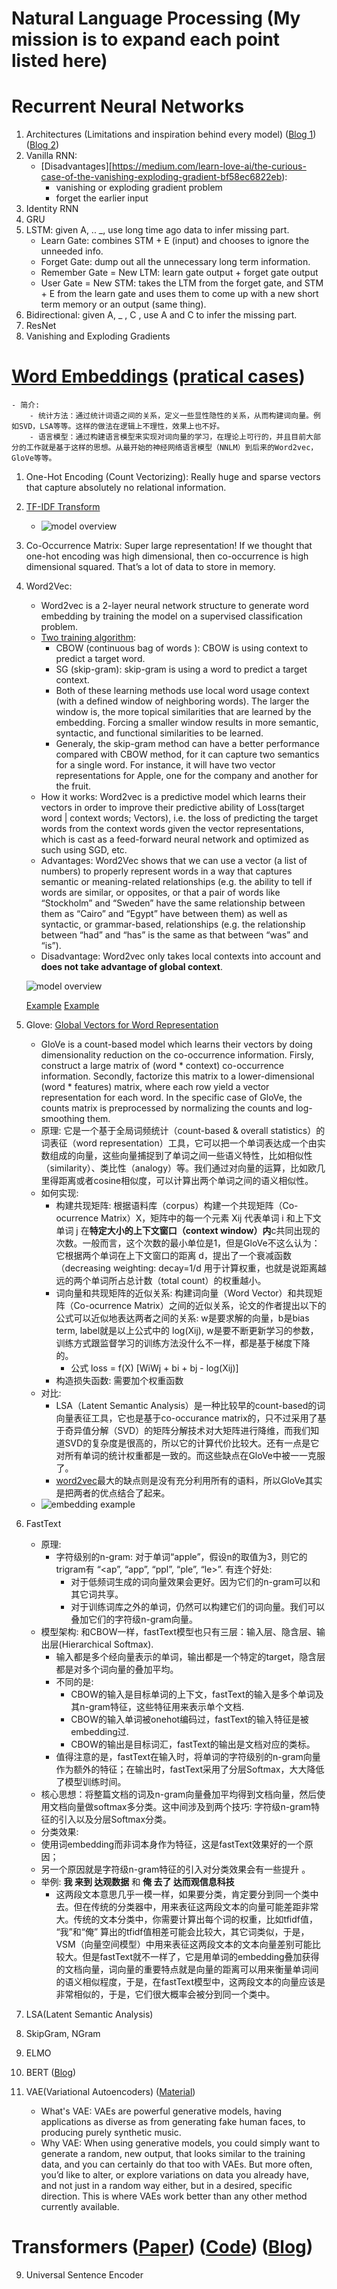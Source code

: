 # Natural Language Processing (My mission is to expand each point listed here)

# Recurrent Neural Networks
1. Architectures (Limitations and inspiration behind every model) ([Blog 1](https://towardsdatascience.com/illustrated-guide-to-lstms-and-gru-s-a-step-by-step-explanation-44e9eb85bf21)) ([Blog 2](https://colah.github.io/posts/2015-08-Understanding-LSTMs/))
2. Vanilla RNN: 
	- [Disadvantages][https://medium.com/learn-love-ai/the-curious-case-of-the-vanishing-exploding-gradient-bf58ec6822eb): 
		- vanishing or exploding gradient problem
		- forget the earlier input
3. Identity RNN
3. GRU
4. LSTM: given A, .. _, use long time ago data to infer missing part.
	- Learn Gate: combines STM + E (input) and chooses to ignore the unneeded info.
	- Forget Gate: dump out all the unnecessary long term information. 
	- Remember Gate = New LTM: learn gate output + forget gate output
	- User Gate = New STM: takes the LTM from the forget gate, and STM + E from the learn gate and uses them to come up with a new short term memory or an output (same thing).
5. Bidirectional: given A, _ , C , use A and C to infer the missing part. 
6. ResNet
6. Vanishing and Exploding Gradients
# [Word Embeddings](http://hunterheidenreich.com/blog/intro-to-word-embeddings/) ([pratical cases](https://github.com/zlsdu/Word-Embedding))
	- 简介: 
		- 统计方法：通过统计词语之间的关系，定义一些显性隐性的关系，从而构建词向量。例如SVD，LSA等等。这样的做法在逻辑上不理性，效果上也不好。
		- 语言模型：通过构建语言模型来实现对词向量的学习，在理论上可行的，并且目前大部分的工作就是基于这样的思想。从最开始的神经网络语言模型（NNLM）到后来的Word2vec，GloVe等等。
1. One-Hot Encoding (Count Vectorizing): Really huge and sparse vectors that capture absolutely no relational information. 
2. [TF-IDF Transform](https://zhuanlan.zhihu.com/p/31197209)
   - ![model overview](/pictures/TFIDF.JPG)
3. Co-Occurrence Matrix: Super large representation! If we thought that one-hot encoding was high dimensional, then co-occurrence is high dimensional squared. That’s a lot of data to store in memory.
4. Word2Vec:
    - Word2vec is a 2-layer neural network structure to generate word embedding by training the model on a supervised classification problem. 
    - [Two training algorithm]((https://towardsdatascience.com/a-beginners-guide-to-word-embedding-with-gensim-word2vec-model-5970fa56cc92). ): 
		- CBOW (continuous bag of words ): CBOW is using context to predict a target word.
		- SG (skip-gram): skip-gram is using a word to predict a target context. 
		- Both of these learning methods use local word usage context (with a defined window of neighboring words). The larger the window is, the more topical similarities that are learned by the embedding. Forcing a smaller window results in more semantic, syntactic, and functional similarities to be learned.
		- Generaly, the skip-gram method can have a better performance compared with CBOW method, for it can capture two semantics for a single word. For instance, it will have two vector representations for Apple, one for the company and another for the fruit.
    - How it works: Word2vec is a predictive model which learns their vectors in order to improve their predictive ability of Loss(target word | context words; Vectors), i.e. the loss of predicting the target words from the context words given the vector representations, which is cast as a feed-forward neural network and optimized as such using SGD, etc.
    - Advantages: Word2Vec shows that we can use a vector (a list of numbers) to properly represent words in a way that captures semantic or meaning-related relationships (e.g. the ability to tell if words are similar, or opposites, or that a pair of words like “Stockholm” and “Sweden” have the same relationship between them as “Cairo” and “Egypt” have between them) as well as syntactic, or grammar-based, relationships (e.g. the relationship between “had” and “has” is the same as that between “was” and “is”).
    - Disadvantage: Word2vec only takes local contexts into account and **does not take advantage of global context**. 

    ![model overview](/pictures/word2vec.png)
   
    [Example](https://towardsdatascience.com/word2vec-from-scratch-with-numpy-8786ddd49e72)
	[Example](https://towardsdatascience.com/a-beginners-guide-to-word-embedding-with-gensim-word2vec-model-5970fa56cc92)
4. Glove: [Global Vectors for Word Representation](https://juejin.im/post/5d609fdd6fb9a06b1777bfb9)
	- GloVe is a count-based model which learns their vectors by doing dimensionality reduction on the co-occurrence information. Firsly, construct a large matrix of (word * context) co-occurrence information. Secondly, factorize this matrix to a lower-dimensional (word * features) matrix, where each row yield a vector representation for each word. In the specific case of GloVe, the counts matrix is preprocessed by normalizing the counts and log-smoothing them.
	- 原理: 它是一个基于全局词频统计（count-based & overall statistics）的词表征（word representation）工具，它可以把一个单词表达成一个由实数组成的向量，这些向量捕捉到了单词之间一些语义特性，比如相似性（similarity）、类比性（analogy）等。我们通过对向量的运算，比如欧几里得距离或者cosine相似度，可以计算出两个单词之间的语义相似性。
	- 如何实现:
		- 构建共现矩阵: 根据语料库（corpus）构建一个共现矩阵（Co-ocurrence Matrix）X，矩阵中的每一个元素 Xij 代表单词 i 和上下文单词 j 在**特定大小的上下文窗口（context window）内**c共同出现的次数。一般而言，这个次数的最小单位是1，但是GloVe不这么认为：它根据两个单词在上下文窗口的距离 d，提出了一个衰减函数（decreasing weighting: decay=1/d 用于计算权重，也就是说距离越远的两个单词所占总计数（total count）的权重越小。
		- 词向量和共现矩阵的近似关系: 构建词向量（Word Vector）和共现矩阵（Co-ocurrence Matrix）之间的近似关系，论文的作者提出以下的公式可以近似地表达两者之间的关系: w是要求解的向量，b是bias term, label就是以上公式中的 log(Xij), w是要不断更新学习的参数，训练方式跟监督学习的训练方法没什么不一样，都是基于梯度下降的。
			- 公式 loss = f(X) [WiWj + bi + bj - log(Xij)]
		- 构造损失函数: 需要加个权重函数
	- 对比:
		- LSA（Latent Semantic Analysis）是一种比较早的count-based的词向量表征工具，它也是基于co-occurance matrix的，只不过采用了基于奇异值分解（SVD）的矩阵分解技术对大矩阵进行降维，而我们知道SVD的复杂度是很高的，所以它的计算代价比较大。还有一点是它对所有单词的统计权重都是一致的。而这些缺点在GloVe中被一一克服了。
		- [word2vec](https://www.quora.com/How-is-GloVe-different-from-word2vec)最大的缺点则是没有充分利用所有的语料，所以GloVe其实是把两者的优点结合了起来。
	- ![embedding example](/pictures/GloVe_embedding_example.png) 
3. FastText
	- 原理:
   		- 字符级别的n-gram: 对于单词“apple”，假设n的取值为3，则它的trigram有 “<ap”, “app”, “ppl”, “ple”, “le>”. 有连个好处:
		    - 对于低频词生成的词向量效果会更好。因为它们的n-gram可以和其它词共享。
        	- 对于训练词库之外的单词，仍然可以构建它们的词向量。我们可以叠加它们的字符级n-gram向量。
   - 模型架构: 和CBOW一样，fastText模型也只有三层：输入层、隐含层、输出层(Hierarchical Softmax). 
		- 输入都是多个经向量表示的单词，输出都是一个特定的target，隐含层都是对多个词向量的叠加平均。
		- 不同的是:
			- CBOW的输入是目标单词的上下文，fastText的输入是多个单词及其n-gram特征，这些特征用来表示单个文档.
			- CBOW的输入单词被onehot编码过，fastText的输入特征是被embedding过.
			- CBOW的输出是目标词汇，fastText的输出是文档对应的类标。
		- 值得注意的是，fastText在输入时，将单词的字符级别的n-gram向量作为额外的特征；在输出时，fastText采用了分层Softmax，大大降低了模型训练时间。
   - 核心思想：将整篇文档的词及n-gram向量叠加平均得到文档向量，然后使用文档向量做softmax多分类。这中间涉及到两个技巧: 字符级n-gram特征的引入以及分层Softmax分类。
   - 分类效果: 
   	- 使用词embedding而非词本身作为特征，这是fastText效果好的一个原因；
	- 另一个原因就是字符级n-gram特征的引入对分类效果会有一些提升 。
    - 举例: **我 来到 达观数据** 和 **俺 去了 达而观信息科技**
		- 这两段文本意思几乎一模一样，如果要分类，肯定要分到同一个类中去。但在传统的分类器中，用来表征这两段文本的向量可能差距非常大。传统的文本分类中，你需要计算出每个词的权重，比如tfidf值， “我”和“俺” 算出的tfidf值相差可能会比较大，其它词类似，于是，VSM（向量空间模型）中用来表征这两段文本的文本向量差别可能比较大。但是fastText就不一样了，它是用单词的embedding叠加获得的文档向量，词向量的重要特点就是向量的距离可以用来衡量单词间的语义相似程度，于是，在fastText模型中，这两段文本的向量应该是非常相似的，于是，它们很大概率会被分到同一个类中。
4. LSA(Latent Semantic Analysis)
4. SkipGram, NGram
5. ELMO
7. BERT ([Blog](http://jalammar.github.io/illustrated-bert/))
8. VAE(Variational Autoencoders) ([Material](https://towardsdatascience.com/intuitively-understanding-variational-autoencoders-1bfe67eb5daf))
	- What's VAE: VAEs are powerful generative models, having applications as diverse as from generating fake human faces, to producing purely synthetic music.
	- Why VAE: When using generative models, you could simply want to generate a random, new output, that looks similar to the training data, and you can certainly do that too with VAEs. But more often, you’d like to alter, or explore variations on data you already have, and not just in a random way either, but in a desired, specific direction. This is where VAEs work better than any other method currently available.

# Transformers ([Paper](https://arxiv.org/abs/1706.03762)) ([Code](https://nlp.seas.harvard.edu/2018/04/03/attention.html)) ([Blog](http://jalammar.github.io/illustrated-transformer/))
9. Universal Sentence Encoder
